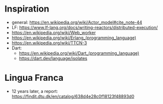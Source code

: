 

# Inspiration
- general: https://en.wikipedia.org/wiki/Actor_model#cite_note-44
- LF: https://www.lf-lang.org/docs/writing-reactors/distributed-execution/
- https://en.wikipedia.org/wiki/Web_worker
- https://en.wikipedia.org/wiki/Erlang_(programming_language)
- https://en.wikipedia.org/wiki/TTCN-3
- Dart: 
  - https://en.wikipedia.org/wiki/Dart_(programming_language)
  - https://dart.dev/language/isolates


# Lingua Franca
- 12 years later, a report: https://findit.dtu.dk/en/catalog/638d4e28c0f18123f48893d0